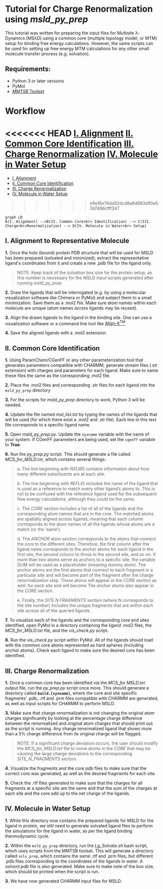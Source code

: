 # Tutorial for Charge Renormalization using *msld_py_prep*

This tutorial was written for preparing the input files for Multisite λ-Dynamics (MSλD) using a common core (multiple topology model, or MTM) setup for binding free energy calculations. However, the same scripts can be used for setting up free energy MTM calculations for any other small molecule transfer process (e.g. solvation).



## Requirements:
- Python 3 or later versions
- PyMol
- [*MMTSB* Toolset]("http://feig.bch.msu.edu/mmtsb/Main_Page")

# Workflow
<<<<<<< HEAD
[I. Alignment](#i.-alignment-to-representative-molecule)
[II. Common Core Identification](#ii.-common-core-identification)
[III. Charge Renormalization](#iii.-charge-renormalization)
[IV. Molecule in Water Setup](#iv.-molecule-in-water-setup)
=======
- [I. Alignment](#i.-alignment-to-representative-molecule)
- [II. Common Core Identification](#ii.-common-core-identification)
- [III. Charge Renormalization](#iii.-charge-renormalization)
- [IV. Molecule in Water Setup](#iv.-molecule-in-water-setup)
>>>>>>> e9e16e74da92dcd8a6d683d90e57d7496cfff347
```mermaid
graph LR
A(I. Alignment) -->B(II. Common Core<br> Identification) --> C(III. Charge<br>Renormalization) --> D(IV. Molecule in Water<br> Setup)
```

## I. Alignment to Representative Molecule

**1.** Once the holo (bound) protein PDB structure that will be used for MSLD has been prepared (solvated and minimized), extract the representative ligand's coordinates from it and create a new .pdb file for the ligand only. 
> NOTE: Keep track of the solvation box size for the protein setup, as this number is necessary for the MSLD input scripts generated after running *msld_py_prep*.

**2.**  Draw the ligands that will be interrogated (e.g. by using a molecular visualization software like Chimera or PyMol) and subject them to a small minimization. Save them as a .mol2 file. Make sure atom names within each molecule are unique (atom names *across* ligands may be reused). 

**3.**  Align the drawn ligands to the ligand in the binding site. One can use a visualization software or a command line tool like [Align-It<sup>TM</sup>](http://silicos-it.be.s3-website-eu-west-1.amazonaws.com/software/align-it/1.0.4/align-it.html)

**4.**  Save the aligned ligands with a .mol2 extension.

## II. Common Core Identification

**1.**  Using ParamChem/CGenFF or any other parameterization tool that generates parameters compatible with CHARMM, generate stream files (.str extension) with charges and parameters for each ligand.  Make sure to name these files the same as the corresponding .mol2 file. 

**2.** Place the  .mol2 files and corresponding .str files for each ligand into the     `msld_py_prep` directory

**3.**  For the scripts for *msld_py_prep* directory to work, Python 3 will be needed. 

**4.**  Update the file named _mol_list.txt_ by typing the names of the ligands that will be used (for which there exist a .mol2 and .str file). Each line in this text file corresponds to a specific ligand name.

**5.**  Open _msld_py_prep.py_. Update the `sysname` variable with the name of your system. If CGenFF parameters are being used, set the `cgenff` variable to **True**.

**6.**  Run the _py_prep.py_ script. This should generate a file called _MCS_for_MSLD.txt_, which contains several things:
> a. The line beginning with _NSUBS_ contains information about how many different substituents are at each site.
> 
> b. The line beginning with _REFLIG_ includes the name of the ligand that is used as a reference to match every other ligand’s atoms to. This is not to be confused with the reference ligand used for the subsequent free energy calculations, although they could be the same.
> 
> c. The _CORE_ section includes a list of all of the ligands and the corresponding atom names that are in the core. The matched atoms are spatially aligned across ligands, meaning that each column corresponds to the atom names of all the ligands whose atoms are a match (or the ‘same’).
> 
> d. The _ANCHOR_ atom section corresponds to the atoms that connect the core to the different sites. Therefore, the first column after the ligand name corresponds to the anchor atoms for each ligand in the first site, the second column to those in the second site, and so on. If more than two atoms serve as anchors to a specific site, the variable _DUM_ will be used as a placeholder (meaning dummy atom). 
> The anchor atoms are the first atoms that connect to each fragment in a particular site and will become part of the fragment after the charge renormalization step. These atoms will appear in the _CORE_ section as well. for each site and will become The anchor atoms also appear in the _CORE_ section.  
> 
> e. Finally, the _SITE N FRAGMENTS_ section (where N corresponds to the site number) includes the unique fragments that are within each site across all of the queried ligands.
        
**7.** To visualize each of the ligands and the corresponding core and sites identified, open PyMol in a directory containing the ligand .mol2 files, the _MCS_for_MSLD.txt_ file, and the _vis_check.py_ script.

**8.**  Run the _vis_check.py_ script within PyMol. All of the ligands should load with the common core atoms represented as hard spheres (including anchor atoms). Check each ligand to make sure the desired core has been identified.

## III. Charge Renormalization

**1.**  Once a common core has been identified via the _MCS_for MSLD.txt_ output file, run the _py_prep.py_ script once more. This should generate a directory called **`build.[sysname]`**, where the core and site specific fragments’ .pdb, .rtf and .prm files compatible with CHARMM are generated, as well as input scripts for CHARMM to perform MSLD.  

**3.**  Make sure that charge renormalization is not changing the original atom charges significantly by looking at the percentage charge difference between the renormalized and original atom charges that should print out as the script is running. Any charge renormalized ligand that shows more than a 5% charge difference from its original charge will be flagged.
>NOTE: If a significant charge deviation occurs, the user should modify the _MCS_for_MSLD.txt_ file to move atoms in the _CORE_ that may be causing the large charge deviations to the corresponding _SITE_N_FRAGMENTS_ section.

**4.**  Visualize the fragments and the core pdb files to make sure that the correct core was generated, as well as the desired fragments for each site.  

**5.** Check the .rtf files generated to make sure that the charges for all fragments at a specific site are the same and that the sum of the charges at each site and the core add up to the net charge of the ligands.

## IV. Molecule in Water Setup

**1.**  While this directory now contains the prepared ligands for MSLD for the ligand in protein, we still need to generate solvated ligand files to perform the simulations for the ligand in water, as per the ligand binding thermodynamic cycle. 

**2.**  Within the `msld_py_prep` directory, run the _Lg_Solvate.sh_ bash script, which uses scripts from the MMTSB toolset. This will generate a directory called  `solv_prep`, which contains the same .rtf and .prm files, but different .pdb files corresponding to the coordinates of the ligands in water. A *solvent.pdb* file is also generated. Make sure to make note of the box size, which should be printed when the script is run.  

**3.**  We have now generated CHARMM input files for MSLD.
